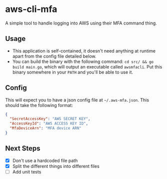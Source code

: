 # aws-cli-mfa

A simple tool to handle logging into AWS using their MFA command thing.

## Usage
- This application is self-contained, it doesn't need anything at runtime apart from the config file detailed below.
- You can build the binary with the following command: `cd src/ && go build main.go`, which will output an executable called `awsmfacli`. Put this binary somewhere in your `PATH` and you'll  be able to use it.

## Config
This will expect you to have a json config file at `~/.aws-mfa.json`. This should take the following format:
```json
{
  "SecretAccessKey": "AWS SECRET KEY",
  "AccessKeyId": "AWS ACCESS KEY ID",
  "MfaDeviceArn": "MFA device ARN"
}
```

## Next Steps
- [x] Don't use a hardcoded file path
- [x] Split the different things into different files
- [ ] Add unit tests
